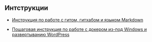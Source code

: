 ## Интструкции

- [Инструкция по работе с гитом, гитхабом и языком Markdown](instruction-docker-wordpress.md)

- [Пошаговая инструкция по работе с докером из-под Windows и развертыванию WordPress](instruction-docker-wordpress.md)